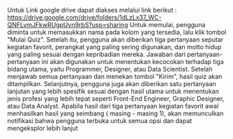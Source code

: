 Untuk Link google drive dapat diakses melalui link berikut : https://drive.google.com/drive/folders/1dLzLx37_WC-QNFLvmJFkwRUgpUvn9rbS?usp=sharing
Untuk memulai, pengguna diminta untuk memasukkan nama pada kolom yang tersedia, lalu klik tombol "Mulai Quiz". 
Setelah itu, pengguna akan diberikan tiga pertanyaan seputar kegiatan favorit, perangkat yang paling sering digunakan, dan motto hidup yang paling sesuai dengan kepribadian mereka. 
Jawaban dari pertanyaan-pertanyaan ini akan digunakan untuk menentukan kecocokan terhadap tiga bidang utama, yaitu Programmer, Designer, atau Data Scientist. 
Setelah menjawab semua pertanyaan dan menekan tombol "Kirim", hasil quiz akan ditampilkan. 
Selanjutnya, pengguna juga akan diberikan satu pertanyaan lanjutan yang lebih spesifik sesuai dengan hasil utama
untuk menentukan jenis profesi yang lebih tepat seperti Front-End Engineer, Graphic Designer, atau Data Analyst. 
Apabila hasil dari tiga pertanyaan kegiatan favorit awal menhasilkan hasil yang seimbang ( masing - masing 1),
akan memunculkan notifikasi bahwa pengguna terbuka untuk semua opsi dan dapat mengeksplor lebih lanjut

